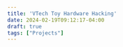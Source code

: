 ```yaml
---
title: 'VTech Toy Hardware Hacking'
date: 2024-02-19T09:12:17-04:00
draft: true
tags: ["Projects"]
---
```



